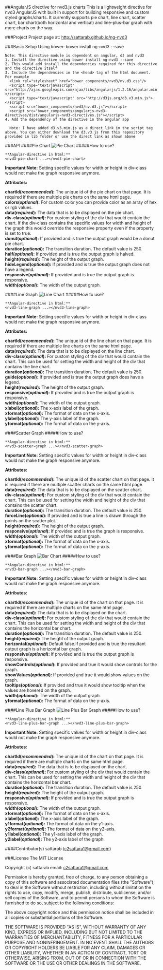 ##AngularJS directive for nvd3.js charts
This is a lightweight directive for nvd3 AngularJS with built in support for building responsive and custom styled graphs/charts. It currently supports pie chart, line chart, scatter chart, bar chart(both horizontal and vertical) and line-plus-bar graph with more charts on the way.

###Project
Project page at: http://sattarab.github.io/ng-nvd3

###Basic Setup
Using bower:
bower install ng-nvd3 --save

```
Note: This directive module is dependent on angular, d3 and nvd3
1. Install the directive using bower install ng-nvd3 --save
2. This would add install the dependencies required for this directive and the directive itself
3. Include the dependencies in the <head> tag of the html document. For example
  <link rel="stylesheet" href="bower_components/nvd3/nv.d3.css"/>
  <script type="text/javascript" src="http://ajax.googleapis.com/ajax/libs/angularjs/1.2.16/angular.min.js"></script>
  <script type="text/javascript" src="http://d3js.org/d3.v3.min.js"></script>
  <script src="bower_components/nvd3/nv.d3.js"></script>
  <script src="bower_components/angularjs-nvd3-directives/dist/angularjs-nvd3-directives.js"></script>
4. Add the dependency of the directive in the angular app
  
  Note: I have added d3.v3.min.js as a direct link in the script tag above. You can either download the d3.v3.js from this repository provided in lib folder or use the direct link as shown above
```

###API
####Pie Chart
![Pie Chart](https://github.com/sattarab/ng-nvd3/raw/master/img/pie-chart.png "Pie Chart")
#####How to use?

```
**Angular-directive in html:**
<nvd3-pie-chart ...></nvd3-pie-chart>
```

**Important Note:**
Setting specific values for width or height in div-class would not make the graph responsive anymore.<br>

**Attributes:**

**chartId(*recommended*):** The unique id of the pie chart on that page. It is required if there are multiple pie charts on the same html page.<br>
**colors(*optional*):** For custom color you can provide color as an array of hex or rgb values.<br>
**data(*required*):** The data that is to be displayed on the pie chart. <br>
**div-class(*optional*):** For custom styling of the div that would contain the chart. If the div-class contains the specific values for width and height of the graph this would override the responsive property even if the property is set to true.<br>
**donut(*optional*):** If provided and is true the output graph would be a donut pie chart.<br>
**duration(*optional*):** The transition duration.  The default value is 250.<br>
**half(*optional*):** If provided and is true the output graph is halved.<br>
**height(*required*):** The height of the output graph.<br>
**hideLegend(*optional*):** If provided and is true the output graph does not have a legend.<br>
**responsive(*optional*):** If provided and is true the output graph is responsive.<br>
**width(*optional*):** The width of the output graph.<br>

####Line Graph
![Line Chart](https://github.com/sattarab/ng-nvd3/raw/master/img/line-chart.png "Line Chart")
#####How to use?

```
**Angular-directive in html:**
<nvd3-line-graph ...></nvd3-line-graph>
```

**Important Note:**
Setting specific values for width or height in div-class would not make the graph responsive anymore.<br>

**Attributes:**

**chartId(*recommended*):** The unique id of the line chart on that page. It is required if there are multiple line charts on the same html page.<br>
**data(*required*):** The data that is to be displayed on the line chart. <br>
**div-class(*optional*):** For custom styling of the div that would contain the chart. This can be used for setting the width and height of the div that contains the line chart.<br>
**duration(*optional*):** The transition duration. The default value is 250.<br>
**guide(*optional*):** If provided and is true the output graph does have a legend.<br>
**height(*required*):** The height of the output graph.<br>
**responsive(*optional*):** If provided and is true the output graph is responsive.<br>
**width(*optional*):** The width of the output graph.<br>
**xlabel(*optional*):** The x-axis label of the graph.<br>
**xformat(*optional*):** The format of data on the x-axis.<br>
**ylabel(*optional*):** The y-axis label of the graph.<br>
**yformat(*optional*):** The format of data on the y-axis.<br>

####Scatter Graph
#####How to use?

```
**Angular-directive in html:**
<nvd3-scatter-graph ...></nvd3-scatter-graph>
```

**Important Note:**
Setting specific values for width or height in div-class would not make the graph responsive anymore.<br>

**Attributes:**

**chartId(*recommended*):** The unique id of the scatter chart on that page. It is required if there are multiple scatter charts on the same html page.<br>
**data(*required*):** The data that is to be displayed on the scatter chart. <br>
**div-class(*optional*):** For custom styling of the div that would contain the chart. This can be used for setting the width and height of the div that contains the scatter chart.<br>
**duration(*optional*):** The transition duration. The default value is 250.<br>
**forceLine(*optional*):** If provided and is true a line is drawn through the points on the scatter plot.<br>
**height(*required*):** The height of the output graph.<br>
**responsive(*optional*):** If provided and is true the graph is responsive.<br>
**width(*optional*):** The width of the output graph.<br>
**xformat(*optional*):** The format of data on the x-axis.<br>
**yformat(*optional*):** The format of data on the y-axis.<br>

####Bar Graph
![Bar Chart](https://github.com/sattarab/ng-nvd3/raw/master/img/horizontal-bar.png "Horizontal Bar Chart")
#####How to use?

```
**Angular-directive in html:**
<nvd3-bar-graph ...></nvd3-bar-graph>
```

**Important Note:**
Setting specific values for width or height in div-class would not make the graph responsive anymore.<br>

**Attributes:**

**chartId(*recommended*):** The unique id of the chart on that page. It is required if there are multiple charts on the same html page.<br>
**data(*required*):** The data that is to be displayed on the chart. <br>
**div-class(*optional*):** For custom styling of the div that would contain the chart. This can be used for setting the width and height of the div that contains the horizontal bar chart.<br>
**duration(*optional*):** The transition duration. The default value is 250.<br>
**height(*required*):** The height of the output graph.<br>
**horizontal(*optional*):** Default false.If provided and is true the resultant output graph is a horizontal bar graph.<br>
**responsive(*optional*):** If provided and is true the output graph is responsive.<br>
**showControls(*optional*):** If provided and true it would show controls for the graph.<br>
**showValues(*optional*):** If provided and true it would show values on the graph.<br>
**tooltips(*optional*):** If provided and true it would show tooltip when the values are hovered on the graph.<br>
**width(*optional*):** The width of the output graph.<br>
**yformat(*optional*):** The format of data on the y-axis.<br>


####Line Plus Bar Graph
![Line Plus Bar Graph](https://github.com/sattarab/ng-nvd3/raw/master/img/line-plus-bar-chart.png "Line Plus Bar Graph")
#####How to use?

```
**Angular-directive in html:**
<nvd3-line-plus-bar-graph ...></nvd3-line-plus-bar-graph>
```

**Important Note:**
Setting specific values for width or height in div-class would not make the graph responsive anymore.<br>

**Attributes:**

**chartId(*recommended*):** The unique id of the chart on that page. It is required if there are multiple charts on the same html page.<br>
**data(*required*):** The data that is to be displayed on the chart. <br>
**div-class(*optional*):** For custom styling of the div that would contain the chart. This can be used for setting the width and height of the div that contains the horizontal bar chart.<br>
**duration(*optional*):** The transition duration. The default value is 250.<br>
**height(*required*):** The height of the output graph.<br>
**responsive(*optional*):** If provided and is true the output graph is responsive.<br>
**width(*optional*):** The width of the output graph.<br>
**xformat(*optional*):** The format of data on the x-axis.<br>
**xlabel(*optional*):** The x-axis label of the graph.<br>
**y1format(*optional*):** The format of data on the y1-axis.<br>
**y2format(*optional*):** The format of data on the y2-axis.<br>
**y1label(*optional*):** The y1-axis label of the graph.<br>
**y2label(*optional*):** The y2-axis label of the graph.<br>


####Contributor(s)
sattarab (c2sattara1@gmail.com)

###License
The MIT License

Copyright (c) sattarab email: c2sattara1@gmail.com

Permission is hereby granted, free of charge, to any person obtaining a copy
of this software and associated documentation files (the "Software"), to deal
in the Software without restriction, including without limitation the rights
to use, copy, modify, merge, publish, distribute, sublicense, and/or sell
copies of the Software, and to permit persons to whom the Software is
furnished to do so, subject to the following conditions:

The above copyright notice and this permission notice shall be included in
all copies or substantial portions of the Software.

THE SOFTWARE IS PROVIDED "AS IS", WITHOUT WARRANTY OF ANY KIND, EXPRESS OR
IMPLIED, INCLUDING BUT NOT LIMITED TO THE WARRANTIES OF MERCHANTABILITY,
FITNESS FOR A PARTICULAR PURPOSE AND NONINFRINGEMENT. IN NO EVENT SHALL THE
AUTHORS OR COPYRIGHT HOLDERS BE LIABLE FOR ANY CLAIM, DAMAGES OR OTHER
LIABILITY, WHETHER IN AN ACTION OF CONTRACT, TORT OR OTHERWISE, ARISING FROM,
OUT OF OR IN CONNECTION WITH THE SOFTWARE OR THE USE OR OTHER DEALINGS IN
THE SOFTWARE.